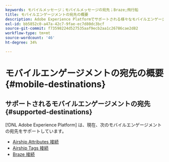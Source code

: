 ```yaml
---
keywords: モバイルメッセージ；モバイルメッセージの宛先；Braze;飛行船
title: モバイルエンゲージメントの宛先の概要
description: Adobe Experience Platformでサポートされる様々なモバイルエンゲージメントの宛先について説明します。
exl-id: bb5852c0-a47a-42c7-9fae-ec7d80dc3bcf
source-git-commit: f73598224d527535aaf9ecb2aa1c26786cae2d82
workflow-type: tm+mt
source-wordcount: '46'
ht-degree: 34%

---
```


# モバイルエンゲージメントの宛先の概要 {#mobile-destinations}

## サポートされるモバイルエンゲージメントの宛先 {#supported-destinations}

[!DNL Adobe Experience Platform] は、現在、次のモバイルエンゲージメントの宛先をサポートしています。

* [Airship Attributes 接続](airship-attributes.md)
* [Airship Tags 接続](airship-tags.md)
* [Braze 接続](braze.md)